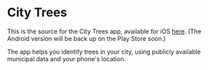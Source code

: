 # City Trees

This is the source for the City Trees app, available for iOS [here](https://apps.apple.com/us/app/city-trees/id1447048394). (The Android version will be back up on the Play Store soon.)

The app helps you identify trees in your city, using publicly available municipal data and your phone's location.
